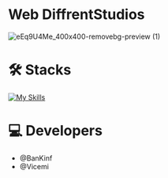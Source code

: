 # Web DiffrentStudios
![eEq9U4Me_400x400-removebg-preview (1)](https://github.com/BanKinf/DiffrentStudios/assets/86930603/56ec211c-1fef-4f0b-94ce-ad48304c9e18)

# 🛠️ Stacks
[![My Skills](https://skillicons.dev/icons?i=astro,js,html,css)](https://skillicons.dev)

# 💻 Developers
- @BanKinf
- @Vicemi
